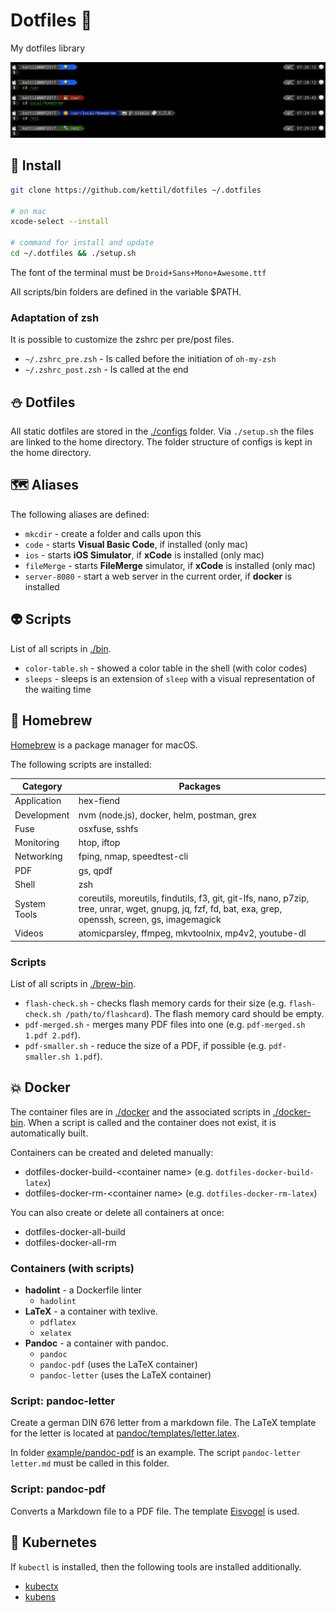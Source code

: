 # Dotfiles 🎃

My dotfiles library

![zsh example](./files/example.jpg)

## 🎯 Install

```bash
git clone https://github.com/kettil/dotfiles ~/.dotfiles

# on mac
xcode-select --install

# command for install and update
cd ~/.dotfiles && ./setup.sh
```

The font of the terminal must be `Droid+Sans+Mono+Awesome.ttf`

All scripts/bin folders are defined in the variable \$PATH.

### Adaptation of zsh

It is possible to customize the zshrc per pre/post files.

- `~/.zshrc_pre.zsh` - Is called before the initiation of `oh-my-zsh`
- `~/.zshrc_post.zsh` - Is called at the end

## ⛄ Dotfiles

All static dotfiles are stored in the [./configs](./configs) folder. Via `./setup.sh` the files are linked to the home directory. The folder structure of configs is kept in the home directory.

## 🗺 Aliases

The following aliases are defined:

- `mkcdir` - create a folder and calls upon this
- `code` - starts **Visual Basic Code**, if installed (only mac)
- `ios` - starts **iOS Simulator**, if **xCode** is installed (only mac)
- `fileMerge` - starts **FileMerge** simulator, if **xCode** is installed (only mac)
- `server-8080` - start a web server in the current order, if **docker** is installed

## 👽 Scripts

List of all scripts in [./bin](./bin).

- `color-table.sh` - showed a color table in the shell (with color codes)
- `sleeps` - sleeps is an extension of `sleep` with a visual representation of the waiting time

## 👻 Homebrew

[Homebrew](https://brew.sh) is a package manager for macOS.

The following scripts are installed:

| Category     | Packages                                                                                                                                                |
| ------------ | ------------------------------------------------------------------------------------------------------------------------------------------------------- |
| Application  | hex-fiend                                                                                                                                               |
| Development  | nvm (node.js), docker, helm, postman, grex                                                                                                              |
| Fuse         | osxfuse, sshfs                                                                                                                                          |
| Monitoring   | htop, iftop                                                                                                                                             |
| Networking   | fping, nmap, speedtest-cli                                                                                                                              |
| PDF          | gs, qpdf                                                                                                                                                |
| Shell        | zsh                                                                                                                                                     |
| System Tools | coreutils, moreutils, findutils, f3, git, git-lfs, nano, p7zip, tree, unrar, wget, gnupg, jq, fzf, fd, bat, exa, grep, openssh, screen, gs, imagemagick |
| Videos       | atomicparsley, ffmpeg, mkvtoolnix, mp4v2, youtube-dl                                                                                                    |

### Scripts

List of all scripts in [./brew-bin](./brew-bin).

- `flash-check.sh` - checks flash memory cards for their size (e.g. `flash-check.sh /path/to/flashcard`). The flash memory card should be empty.
- `pdf-merged.sh` - merges many PDF files into one (e.g. `pdf-merged.sh 1.pdf 2.pdf`).
- `pdf-smaller.sh` - reduce the size of a PDF, if possible (e.g. `pdf-smaller.sh 1.pdf`).

## 💥 Docker

The container files are in [./docker](./docker) and the associated scripts in [./docker-bin](./docker-bin).
When a script is called and the container does not exist, it is automatically built.

Containers can be created and deleted manually:

- dotfiles-docker-build-\<container name\> (e.g. `dotfiles-docker-build-latex`)
- dotfiles-docker-rm-\<container name\> (e.g. `dotfiles-docker-rm-latex`)

You can also create or delete all containers at once:

- dotfiles-docker-all-build
- dotfiles-docker-all-rm

### Containers (with scripts)

- **hadolint** - a Dockerfile linter
  - `hadolint`
- **LaTeX** - a container with texlive.
  - `pdflatex`
  - `xelatex`
- **Pandoc** - a container with pandoc.
  - `pandoc`
  - `pandoc-pdf` (uses the LaTeX container)
  - `pandoc-letter` (uses the LaTeX container)

### Script: pandoc-letter

Create a german DIN 676 letter from a markdown file.
The LaTeX template for the letter is located at [pandoc/templates/letter.latex](pandoc/templates/letter.latex).

In folder [example/pandoc-pdf](example/pandoc-pdf) is an example.
The script `pandoc-letter letter.md` must be called in this folder.

### Script: pandoc-pdf

Converts a Markdown file to a PDF file.
The template [Eisvogel](https://github.com/Wandmalfarbe/pandoc-latex-template) is used.

## 📡 Kubernetes

If `kubectl` is installed, then the following tools are installed additionally.

- [kubectx](https://github.com/ahmetb/kubectx#kubectx1)
- [kubens](https://github.com/ahmetb/kubectx#kubens1)
